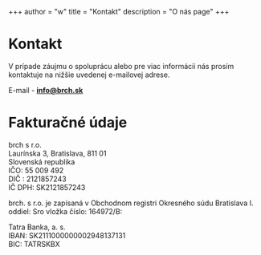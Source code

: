 +++
author = "w"
title = "Kontakt"
description = "O nás page"
+++

# Kontakt

V prípade záujmu o spoluprácu alebo pre viac informácii nás prosím kontaktuje na nižšie uvedenej e-mailovej adrese. 

E-mail - **info@brch.sk**

# Fakturačné údaje

brch s r.o.  
Laurínska 3, Bratislava, 811 01  
Slovenská republika  
IČO: 55 009 492  
DIČ : 2121857243  
IČ DPH: SK2121857243  

brch. s r.o. je zapísaná v Obchodnom registri Okresného súdu Bratislava I. oddiel: Sro vložka číslo:  164972/B:  

Tatra Banka, a. s.  
IBAN: SK2111000000002948137131  
BIC: TATRSKBX
